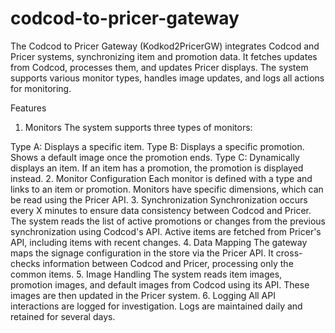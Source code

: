 # codcod-to-pricer-gateway
The Codcod to Pricer Gateway (Kodkod2PricerGW) integrates Codcod and Pricer systems, synchronizing item and promotion data. It fetches updates from Codcod, processes them, and updates Pricer displays. The system supports various monitor types, handles image updates, and logs all actions for monitoring.

Features
1. Monitors
The system supports three types of monitors:

Type A: Displays a specific item.
Type B: Displays a specific promotion. Shows a default image once the promotion ends.
Type C: Dynamically displays an item. If an item has a promotion, the promotion is displayed instead.
2. Monitor Configuration
Each monitor is defined with a type and links to an item or promotion.
Monitors have specific dimensions, which can be read using the Pricer API.
3. Synchronization
Synchronization occurs every X minutes to ensure data consistency between Codcod and Pricer.
The system reads the list of active promotions or changes from the previous synchronization using Codcod's API.
Active items are fetched from Pricer's API, including items with recent changes.
4. Data Mapping
The gateway maps the signage configuration in the store via the Pricer API.
It cross-checks information between Codcod and Pricer, processing only the common items.
5. Image Handling
The system reads item images, promotion images, and default images from Codcod using its API.
These images are then updated in the Pricer system.
6. Logging
All API interactions are logged for investigation.
Logs are maintained daily and retained for several days.
